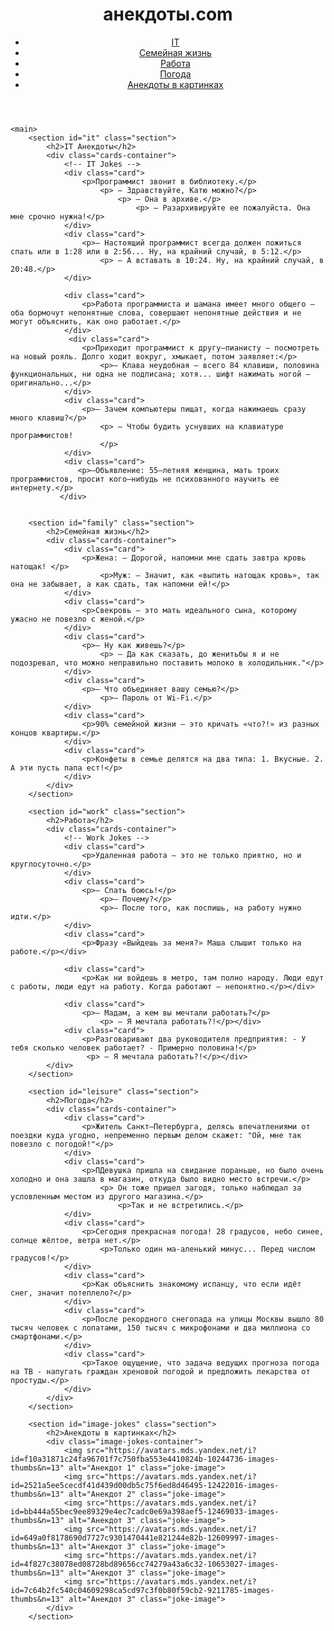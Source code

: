 
<html lang="ru">
<head>
    <meta charset="UTF-8">
    <meta name="viewport" content="width=device-width, initial-scale=1.0">
    <link rel="stylesheet" href="styles.css">
    <title>анекдоты.com</title>
    <script type="text/javascript" >
       (function(m,e,t,r,i,k,a){m[i]=m[i]||function(){(m[i].a=m[i].a||[]).push(arguments)};
       m[i].l=1*new Date();
       for (var j = 0; j < document.scripts.length; j++) {if (document.scripts[j].src === r) { return; }}
       k=e.createElement(t),a=e.getElementsByTagName(t)[0],k.async=1,k.src=r,a.parentNode.insertBefore(k,a)})
       (window, document, "script", "https://mc.yandex.ru/metrika/tag.js", "ym");
           ym(98848748, "init", {
                clickmap:true,
                trackLinks:true,
                accurateTrackBounce:true,
                webvisor:true
           });
    </script>
    <noscript><div><img src="https://mc.yandex.ru/watch/98848748" style="position:absolute; left:-9999px;" alt="" /></div></noscript>
    
</head>
<body>
    <header>
        <h1>анекдоты.com</h1>
        <nav>
            <ul>
                <li><a href="#it"><i class="fas fa-laptop-code"></i> IT</a></li>
                <li><a href="#family"><i class="fas fa-home"></i> Семейная жизнь</a></li>
                <li><a href="#work"><i class="fas fa-briefcase"></i> Работа</a></li>
                <li><a href="#leisure"><i class="fas fa-sun"></i>Погода</a></li>
                <li><a href="#image-jokes"><i class="fas fa-image"></i>Анекдоты в картинках</a></li>
            </ul>
        </nav>
        <link rel="stylesheet" href="https://cdnjs.cloudflare.com/ajax/libs/font-awesome/6.0.0-beta3/css/all.min.css">
    </header>

    <main>
        <section id="it" class="section">
            <h2>IT Анекдоты</h2>
            <div class="cards-container">
                <!-- IT Jokes -->
                <div class="card">
                    <p>Программист звонит в библиотеку.</p>
                        <p> — Здравствуйте, Катю можно?</p>
                            <p> — Она в архиве.</p>
                                <p> — Разархивируйте ее пожалуйста. Она мне срочно нужна!</p>
                </div>
                <div class="card">
                    <p>— Настоящий программист всегда должен ложиться спать или в 1:28 или в 2:56... Ну, на крайний случай, в 5:12.</p>
                        <p> — А вставать в 10:24. Ну, на крайний случай, в 20:48.</p>
                </div>
                
                <div class="card">
                    <p>Работа программиста и шамана имеет много общего — оба бормочут непонятные слова, совершают непонятные действия и не могут объяснить, как оно работает.</p>
                </div>                   
                 <div class="card">
                    <p>Приходит программист к другу—пианисту — посмотреть на новый рояль. Долго ходит вокруг, хмыкает, потом заявляет:</p>
                        <p>— Клава неудобная — всего 84 клавиши, половина функциональных, ни одна не подписана; хотя... шифт нажимать ногой — оригинально...</p>
                </div>
                <div class="card">                       
                    <p>— Зачем компьютеры пищат, когда нажимаешь сразу много клавиш?</p>
                        <p> — Чтобы будить уснувших на клавиатуре программистов!
                        </p>
                </div>
                <div class="card">                       
                   <p>—Объявление: 55—летняя женщина, мать троих программистов, просит кого—нибудь не психованного научить ее интернету.</p>
               </div>
       

        <section id="family" class="section">
            <h2>Семейная жизнь</h2>
            <div class="cards-container">
                <div class="card">
                    <p>Жена: — Дорогой, напомни мне сдать завтра кровь натощак! </p>
                        <p>Муж: — Значит, как «выпить натощак кровь», так она не забывает, а как сдать, так напомни ей!</p>
                </div>
                <div class="card">
                    <p>Свекровь — это мать идеального сына, которому ужасно не повезло с женой.</p>
                </div>
                <div class="card">
                    <p>— Ну как живешь?</p>
                        <p> — Да как сказать, до женитьбы я и не подозревал, что можно неправильно поставить молоко в холодильник."</p>
                </div>
                <div class="card">
                    <p>— Что объединяет вашу семью?</p>
                        <p>— Пароль от Wi-Fi.</p>
                </div>
                <div class="card">
                    <p>90% семейной жизни — это кричать «что?!» из разных концов квартиры.</p>
                </div>
                <div class="card">
                    <p>Конфеты в семье делятся на два типа: 1. Вкусные. 2. А эти пусть папа ест!</p>
                </div>
            </div>
        </section>

        <section id="work" class="section">
            <h2>Работа</h2>
            <div class="cards-container">
                <!-- Work Jokes -->
                <div class="card">
                    <p>Удаленная работа — это не только приятно, но и круглосуточно.</p>
                </div>
                <div class="card">
                    <p>— Спать боюсь!</p>
                        <p>— Почему?</p>
                        <p>— После того, как поспишь, на работу нужно идти.</p>
                </div>
                <div class="card">
                    <p>Фразу «Выйдешь за меня?» Маша слышит только на работе.</p></div>
    
                <div class="card">
                    <p>Как ни войдешь в метро, там полно народу. Люди едут с работы, люди едут на работу. Когда работают — непонятно.</p></div>
    
                <div class="card">
                    <p>— Мадам, а кем вы мечтали работать?</p>
                        <p> — Я мечтала работать?!</p></div>
                <div class="card">
                    <p>Разговаривают два руководителя предприятия: - У тебя сколько человек работает? - Примерно половина!</p>
                     <p> — Я мечтала работать?!</p></div>
            </div>
        </section>

        <section id="leisure" class="section">
            <h2>Погода</h2>
            <div class="cards-container">
                <div class="card">
                    <p>Житель Санкт—Петербурга, делясь впечатлениями от поездки куда угодно, непременно первым делом скажет: "Ой, мне так повезло с погодой!"</p>
                </div>
                <div class="card">
                    <p>ПДевушка пришла на свидание пораньше, но было очень холодно и она зашла в магазин, откуда было видно место встречи.</p>
                        <p> Он тоже пришел загодя, только наблюдал за условленным местом из другого магазина.</p>
                            <p>Так и не встретились.</p>
                </div>
                <div class="card">
                    <p>Сегодня прекрасная погода! 28 градусов, небо синее, солнце жёлтое, ветра нет.</p>
                        <p>Только один ма-аленький минус... Перед числом градусов!</p>
                </div>
                <div class="card">
                    <p>Как объяснить знакомому испанцу, что если идёт снег, значит потеплело?</p>
                </div>
                <div class="card">
                    <p>После рекордного снегопада на улицы Москвы вышло 80 тысяч человек с лопатами, 150 тысяч с микрофонами и два миллиона со смартфонами.</p>
                </div>
                <div class="card">
                    <p>Такое ощущение, что задача ведущих прогноза погода на ТВ - напугать граждан хреновой погодой и предложить лекарства от простуды.</p>
                </div>
            </div>
        </section>

        <section id="image-jokes" class="section">
            <h2>Анекдоты в картинках</h2>
            <div class="image-jokes-container">
                <img src="https://avatars.mds.yandex.net/i?id=f10a31871c24fa96701f7c750fba553e4410824b-10244736-images-thumbs&n=13" alt="Анекдот 1" class="joke-image">
                <img src="https://avatars.mds.yandex.net/i?id=2521a5ee5cecdf41d439d00db5c75f6ed8d46495-12422016-images-thumbs&n=13" alt="Анекдот 2" class="joke-image">
                <img src="https://avatars.mds.yandex.net/i?id=bb444a55bec9ee89329e4ec7cadc0e69a398aef5-12469033-images-thumbs&n=13" alt="Анекдот 3" class="joke-image">
                <img src="https://avatars.mds.yandex.net/i?id=649a0f8178690d7727c9301470441e821244e82b-12609997-images-thumbs&n=13" alt="Анекдот 3" class="joke-image">
                <img src="https://avatars.mds.yandex.net/i?id=4f827c38078ed08728bd89656cc74279a43a6c32-10653027-images-thumbs&n=13" alt="Анекдот 3" class="joke-image">
                <img src="https://avatars.mds.yandex.net/i?id=7c64b2fc540c04609298ca5cd97c3f0b80f59cb2-9211785-images-thumbs&n=13" alt="Анекдот 3" class="joke-image">
            </div>
        </section>
    
